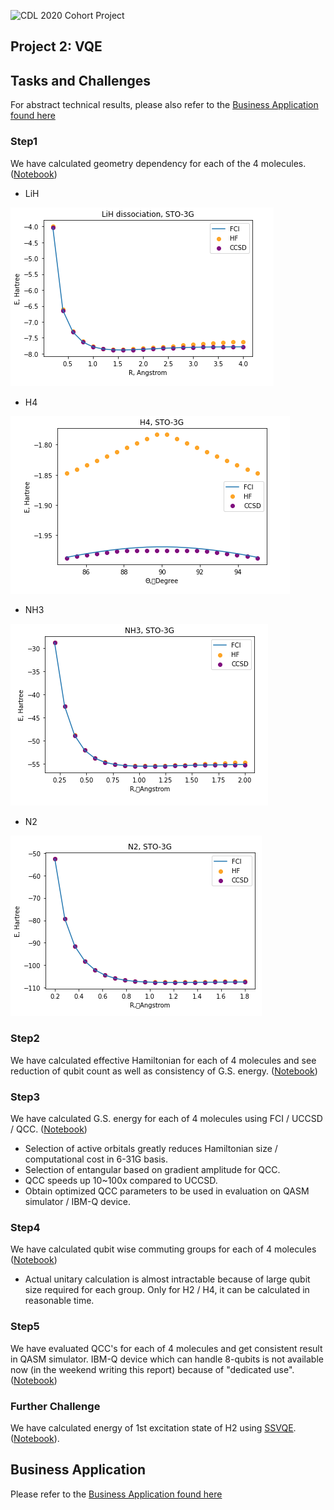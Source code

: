 ![CDL 2020 Cohort Project](../figures/CDL_logo.jpg)
## Project 2: VQE
## Tasks and Challenges
For abstract technical results, please also refer to the [Business Application found here](./Business_Application.pdf)

### Step1
We have calculated geometry dependency for each of the 4 molecules. ([Notebook](S1_Classical_Methods_solution.ipynb))
 - LiH

![1-LiH](images/task1/LiH.png)

 - H4

![1-H4](images/task1/H4.png)

 - NH3

![1-NH3](images/task1/NH3.png)

 - N2
 
![1-NH3](images/task1/N2.png)

### Step2
We have calculated effective Hamiltonian for each of 4 molecules and see reduction of qubit count as well as consistency of G.S. energy. ([Notebook](S2_Hamiltonian_gen_solution.ipynb))
 
### Step3
We have calculated G.S. energy for each of 4 molecules using FCI / UCCSD / QCC. ([Notebook](S2_Hamiltonian_gen_solution.ipynb))
- Selection of active orbitals greatly reduces Hamiltonian size / computational cost in 6-31G basis.
- Selection of entangular based on gradient amplitude for QCC.
- QCC speeds up 10~100x compared to UCCSD.
- Obtain optimized QCC parameters to be used in evaluation on QASM simulator / IBM-Q device.

### Step4
We have calculated qubit wise commuting groups for each of 4 molecules ([Notebook](S4_Measurement_solution.ipynb))
- Actual unitary calculation is almost intractable because of large qubit size required for each group. Only for H2 / H4, it can be calculated in reasonable time. 

### Step5
We have evaluated QCC's for each of 4 molecules and get consistent result in QASM simulator. IBM-Q device which can handle 8-qubits is not available now (in the weekend writing this report) because of "dedicated use". ([Notebook](S5_Circuits_solution.ipynb))

### Further Challenge

We have calculated energy of 1st excitation state of H2 using [SSVQE](https://arxiv.org/pdf/1810.09434.pdf). ([Notebook](exiited_states.ipynb)).


## Business Application
Please refer to the [Business Application found here](./Business_Application.pdf)

